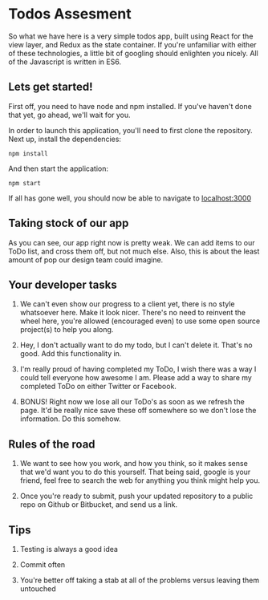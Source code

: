 # Todos Assesment

So what we have here is a very simple todos app, built using React for the view layer, and Redux as the state container. If you're unfamiliar
with either of these technologies, a little bit of googling should enlighten you nicely. All of the Javascript is written in ES6.

## Lets get started!

First off, you need to have node and npm installed. If you've haven't done that yet, go ahead, we'll wait for you.

In order to launch this application, you'll need to first clone the repository. Next up, install the dependencies:

`npm install`

And then start the application:

`npm start`

If all has gone well, you should now be able to navigate to [localhost:3000](http://localhost:3000)

## Taking stock of our app

As you can see, our app right now is pretty weak. We can add items to our ToDo list, and cross them off, but not much else. Also, this is about
the least amount of pop our design team could imagine.

## Your developer tasks

1) We can't even show our progress to a client yet, there is no style whatsoever here. Make it look nicer. There's no need to reinvent the
wheel here, you're allowed (encouraged even) to use some open source project(s) to help you along.

2) Hey, I don't actually want to do my todo, but I can't delete it. That's no good. Add this functionality in.

3) I'm really proud of having completed my ToDo, I wish there was a way I could tell everyone how awesome I am. Please add a way to 
share my completed ToDo on either Twitter or Facebook.

4) BONUS! Right now we lose all our ToDo's as soon as we refresh the page. It'd be really nice save these off somewhere so we don't lose
the information. Do this somehow.

## Rules of the road

1) We want to see how you work, and how you think, so it makes sense that we'd want you to do this yourself. That being said, google 
is your friend, feel free to search the web for anything you think might help you.

2) Once you're ready to submit, push your updated repository to a public repo on Github or Bitbucket, and send us a link.

## Tips

1) Testing is always a good idea

2) Commit often

3) You're better off taking a stab at all of the problems versus leaving them untouched
